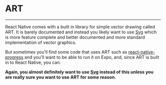 # ART

---

React Native comes with a built in library for simple vector drawing called ART. It is barely documented and instead you likely want to use [Svg](../svg/) which is more feature complete and better documented and more standard implementation of vector graphics.

But sometimes you'll find some code that uses ART such as [react-native-progress](https://github.com/oblador/react-native-progress) and you'll want to be able to run it on Expo, and, since ART is built in to React Native, you can.

**Again, you almost definitely want to use [Svg](../svg/) instead of this unless you are really sure you want to use ART for some reason.**
